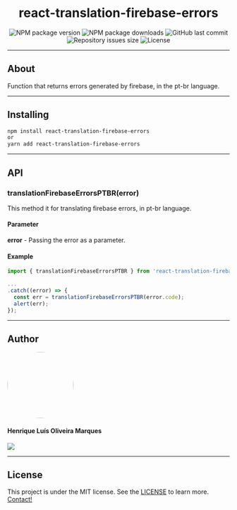 <h1 align="center">react-translation-firebase-errors</h1>

<p align="center" >
  <img alt="NPM package version" src="https://img.shields.io/npm/v/react-translation-firebase-errors?style=for-the-badge">
  
  <img alt="NPM package downloads" src="https://img.shields.io/npm/dt/react-translation-firebase-errors?style=for-the-badge">
  
  <img alt="GitHub last commit" src="https://img.shields.io/github/last-commit/hmdarkfir3/react-translation-firebase-errors?style=for-the-badge">
  
  <img alt="Repository issues size" src="https://img.shields.io/github/issues/hmdarkfir3/react-translation-firebase-errors?style=for-the-badge">
  
  <img alt="License" src="https://img.shields.io/badge/license-MIT-blue.svg?style=for-the-badge" />
</p>

---

## About

Function that returns errors generated by firebase, in the pt-br language.

---

## Installing

```bash
npm install react-translation-firebase-errors
or
yarn add react-translation-firebase-errors
```

---

## API

### translationFirebaseErrorsPTBR(error)

This method it for translating firebase errors, in pt-br language.

#### Parameter

**error** - Passing the error as a parameter.

#### Example

```js
import { translationFirebaseErrorsPTBR } from 'react-translation-firebase-errors';

...
.catch((error) => {
  const err = translationFirebaseErrorsPTBR(error.code);
  alert(err);
});
```

---

## Author

<img style="border-radius: 50%;" src="https://github.com/HMDarkFir3.png" width="150px;" alt=""/>
 <h4>Henrique Luís Oliveira Marques</h4>

<p align="left">
  <a href="https://www.linkedin.com/in/henrique-luís-oliveira-marques-3406361a7/" target="_blank"><img src="https://img.shields.io/badge/LinkedIn-0077B5?style=for-the-badge&logo=linkedin&logoColor=white"></a>
<p>

---

## License

This project is under the MIT license. See the [LICENSE](./LICENSE) to learn more.
<br>
[Contact!](https://www.linkedin.com/in/henrique-luís-oliveira-marques-3406361a7/)
